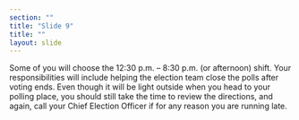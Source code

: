 ```yaml
---
section: ""
title: "Slide 9"
title: ""
layout: slide
---
```


Some of you will choose the 12:30 p.m. – 8:30 p.m. (or afternoon) shift.  Your responsibilities will include helping the election team close the polls after voting ends.  Even though it will be light outside when you head to your polling place, you should still take the time to review the directions, and again, call your Chief Election Officer if for any reason you are running late.


 

